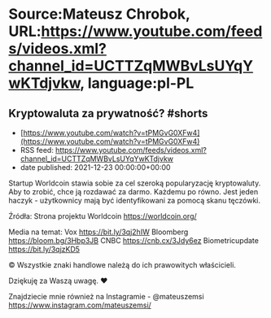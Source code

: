 # Source:Mateusz Chrobok, URL:https://www.youtube.com/feeds/videos.xml?channel_id=UCTTZqMWBvLsUYqYwKTdjvkw, language:pl-PL

## Kryptowaluta za prywatność? #shorts
 - [https://www.youtube.com/watch?v=tPMGvG0XFw4](https://www.youtube.com/watch?v=tPMGvG0XFw4)
 - RSS feed: https://www.youtube.com/feeds/videos.xml?channel_id=UCTTZqMWBvLsUYqYwKTdjvkw
 - date published: 2021-12-23 00:00:00+00:00

Startup Worldcoin stawia sobie za cel szeroką popularyzację kryptowaluty. Aby to zrobić, chce ją rozdawać za darmo. Każdemu po równo. Jest jeden haczyk - użytkownicy mają być identyfikowani za pomocą skanu tęczówki.

Źródła:
Strona projektu Worldcoin
https://worldcoin.org/

Media na temat:
Vox https://bit.ly/3qj2hIW
Bloomberg https://bloom.bg/3Hbp3JB
CNBC https://cnb.cx/3Jdy6ez
Biometricupdate https://bit.ly/3qjzKD5

© Wszystkie znaki handlowe należą do ich prawowitych właścicieli.

Dziękuję za Waszą uwagę. ❤️

Znajdziecie mnie również na Instagramie - @mateuszemsi https://www.instagram.com/mateuszemsi/

